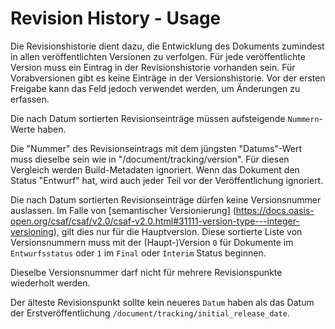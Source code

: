 # Revision History - Usage

Die Revisionshistorie dient dazu, die Entwicklung des Dokuments zumindest in allen veröffentlichten Versionen zu verfolgen.
Für jede veröffentlichte Version muss ein Eintrag in der Revisionshistorie vorhanden sein.
Für Vorabversionen gibt es keine Einträge in der Versionshistorie. Vor der ersten Freigabe kann das Feld jedoch verwendet werden, um Änderungen zu erfassen.

Die nach Datum sortierten Revisionseinträge müssen aufsteigende `Nummern`-Werte haben.

Die "Nummer" des Revisionseintrags mit dem jüngsten "Datums"-Wert muss dieselbe sein wie in "/document/tracking/version".
Für diesen Vergleich werden Build-Metadaten ignoriert.
Wenn das Dokument den Status "Entwurf" hat, wird auch jeder Teil vor der Veröffentlichung ignoriert.

Die nach Datum sortierten Revisionseinträge dürfen keine Versionsnummer auslassen.
Im Falle von [semantischer Versionierung] (https://docs.oasis-open.org/csaf/csaf/v2.0/csaf-v2.0.html#31111-version-type---integer-versioning),
gilt dies nur für die Hauptversion.
Diese sortierte Liste von Versionsnummern muss mit der (Haupt-)Version `0` für Dokumente im `Entwurfsstatus` oder `1` im `Final` oder `Interim` Status beginnen.

Dieselbe Versionsnummer darf nicht für mehrere Revisionspunkte wiederholt werden.

Der älteste Revisionspunkt sollte kein neueres `Datum` haben als das Datum der Erstveröffentlichung `/document/tracking/initial_release_date`.

